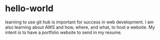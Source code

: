 # hello-world
learning to use git hub is important for success in web development.  I am also learning about AWS and how, where, and what, to host a website.
My intent is to have a portfolio website to send in my resume.
